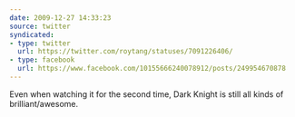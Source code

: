 ```yaml
---
date: 2009-12-27 14:33:23
source: twitter
syndicated:
- type: twitter
  url: https://twitter.com/roytang/statuses/7091226406/
- type: facebook
  url: https://www.facebook.com/10155666240078912/posts/249954670878
---
```


Even when watching it for the second time, Dark Knight is still all kinds of brilliant/awesome.